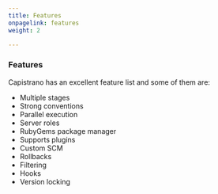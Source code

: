 ```yaml
---
title: Features
onpagelink: features
weight: 2

---
```


### **Features**

Capistrano has an excellent feature list and some of them are:

- Multiple stages
- Strong conventions
- Parallel execution
- Server roles
- RubyGems package manager
- Supports plugins
- Custom SCM
- Rollbacks
- Filtering
- Hooks
- Version locking
 
